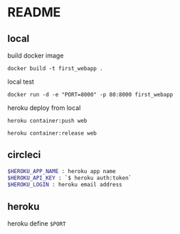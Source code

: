 # README

## local

build docker image

`docker build -t first_webapp .`

local test

`docker run -d -e "PORT=8000" -p 80:8000 first_webapp`

heroku deploy from local

`heroku container:push web`

`heroku container:release web`

## circleci

```bash
$HEROKU_APP_NAME : heroku app name
$HEROKU_API_KEY : `$ heroku auth:token`
$HEROKU_LOGIN : heroku email address
```

## heroku

heroku define `$PORT`

